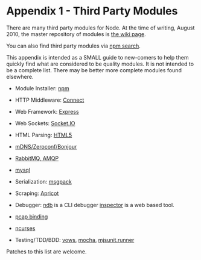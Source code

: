 # Appendix 1 - Third Party Modules

There are many third party modules for Node. At the time of writing, August
2010, the master repository of modules is
[the wiki page](https://github.com/joyent/node/wiki/modules).

You can also find third party modules via [npm search](http://search.npmjs.org).

This appendix is intended as a SMALL guide to new-comers to help them
quickly find what are considered to be quality modules. It is not intended
to be a complete list.  There may be better more complete modules found
elsewhere.

- Module Installer: [npm](https://github.com/isaacs/npm)

- HTTP Middleware: [Connect](https://github.com/senchalabs/connect)

- Web Framework: [Express](https://github.com/visionmedia/express)

- Web Sockets: [Socket.IO](https://github.com/learnboost/socket.io)

- HTML Parsing: [HTML5](https://github.com/aredridel/html5)

- [mDNS/Zeroconf/Bonjour](https://github.com/agnat/node_mdns)

- [RabbitMQ, AMQP](https://github.com/postwait/node-amqp)

- [mysql](https://github.com/felixge/node-mysql)

- Serialization: [msgpack](https://github.com/pgriess/node-msgpack)

- Scraping: [Apricot](https://github.com/silentrob/Apricot)

- Debugger: [ndb](https://github.com/smtlaissezfaire/ndb) is a CLI debugger
  [inspector](https://github.com/dannycoates/node-inspector) is a web based
  tool.

- [pcap binding](https://github.com/mranney/node_pcap)

- [ncurses](https://github.com/mscdex/node-ncurses)

- Testing/TDD/BDD: [vows](http://vowsjs.org/),
  [mocha](https://github.com/visionmedia/mocha),
  [mjsunit.runner](https://github.com/tmpvar/mjsunit.runner)

Patches to this list are welcome.
